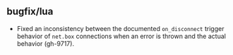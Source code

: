 ## bugfix/lua

* Fixed an inconsistency between the documented `on_disconnect` trigger behavior
  of `net.box` connections when an error is thrown and the actual behavior
  (gh-9717).
